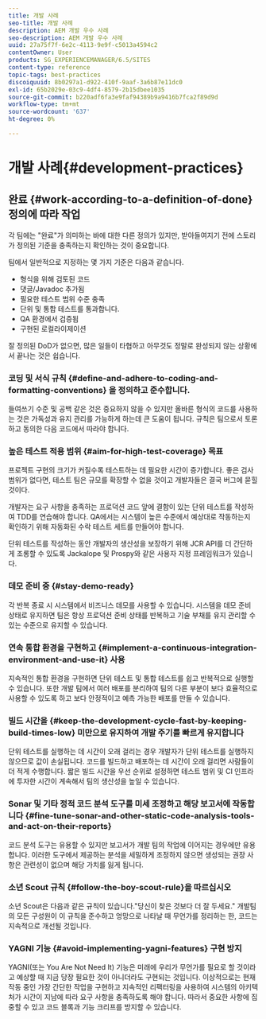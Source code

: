 ```yaml
---
title: 개발 사례
seo-title: 개발 사례
description: AEM 개발 우수 사례
seo-description: AEM 개발 우수 사례
uuid: 27a75f7f-6e2c-4113-9e9f-c5013a4594c2
contentOwner: User
products: SG_EXPERIENCEMANAGER/6.5/SITES
content-type: reference
topic-tags: best-practices
discoiquuid: 8b0297a1-d922-410f-9aaf-3a6b87e11dc0
exl-id: 65b2029e-03c9-4df4-8579-2b15dbee1035
source-git-commit: b220adf6fa3e9faf94389b9a9416b7fca2f89d9d
workflow-type: tm+mt
source-wordcount: '637'
ht-degree: 0%

---
```


# 개발 사례{#development-practices}

## 완료 {#work-according-to-a-definition-of-done} 정의에 따라 작업

각 팀에는 &quot;완료&quot;가 의미하는 바에 대한 다른 정의가 있지만, 받아들여지기 전에 스토리가 정의된 기준을 충족하는지 확인하는 것이 중요합니다.

팀에서 일반적으로 지정하는 몇 가지 기준은 다음과 같습니다.

* 형식을 위해 검토된 코드
* 댓글/Javadoc 추가됨
* 필요한 테스트 범위 수준 충족
* 단위 및 통합 테스트를 통과합니다.
* QA 환경에서 검증됨
* 구현된 로컬라이제이션

잘 정의된 DoD가 없으면, 많은 일들이 타협하고 아무것도 정말로 완성되지 않는 상황에서 끝나는 것은 쉽습니다.

### 코딩 및 서식 규칙 {#define-and-adhere-to-coding-and-formatting-conventions} 을 정의하고 준수합니다.

들여쓰기 수준 및 공백 같은 것은 중요하지 않을 수 있지만 올바른 형식의 코드를 사용하는 것은 가독성과 유지 관리를 가능하게 하는데 큰 도움이 됩니다. 규칙은 팀으로서 토론하고 동의한 다음 코드에서 따라야 합니다.

### 높은 테스트 적용 범위 {#aim-for-high-test-coverage} 목표

프로젝트 구현의 크기가 커질수록 테스트하는 데 필요한 시간이 증가합니다. 좋은 검사 범위가 없다면, 테스트 팀은 규모를 확장할 수 없을 것이고 개발자들은 결국 버그에 묻힐 것이다.

개발자는 요구 사항을 충족하는 프로덕션 코드 앞에 결함이 있는 단위 테스트를 작성하여 TDD를 연습해야 합니다. QA에서는 시스템이 높은 수준에서 예상대로 작동하는지 확인하기 위해 자동화된 수락 테스트 세트를 만들어야 합니다.

단위 테스트를 작성하는 동안 개발자의 생산성을 보장하기 위해 JCR API를 더 간단하게 조롱할 수 있도록 Jackalope 및 Prospy와 같은 사용자 지정 프레임워크가 있습니다.

### 데모 준비 중 {#stay-demo-ready}

각 반복 종료 시 시스템에서 비즈니스 데모를 사용할 수 있습니다. 시스템을 데모 준비 상태로 유지하면 팀은 항상 프로덕션 준비 상태를 반복하고 기술 부채를 유지 관리할 수 있는 수준으로 유지할 수 있습니다.

### 연속 통합 환경을 구현하고 {#implement-a-continuous-integration-environment-and-use-it} 사용

지속적인 통합 환경을 구현하면 단위 테스트 및 통합 테스트를 쉽고 반복적으로 실행할 수 있습니다. 또한 개발 팀에서 여러 배포를 분리하여 팀의 다른 부분이 보다 효율적으로 사용할 수 있도록 하고 보다 안정적이고 예측 가능한 배포를 만들 수 있습니다.

### 빌드 시간을 {#keep-the-development-cycle-fast-by-keeping-build-times-low} 미만으로 유지하여 개발 주기를 빠르게 유지합니다

단위 테스트를 실행하는 데 시간이 오래 걸리는 경우 개발자가 단위 테스트를 실행하지 않으므로 값이 손실됩니다. 코드를 빌드하고 배포하는 데 시간이 오래 걸리면 사람들이 더 적게 수행합니다. 짧은 빌드 시간을 우선 순위로 설정하면 테스트 범위 및 CI 인프라에 투자한 시간이 계속해서 팀의 생산성을 높일 수 있습니다.

### Sonar 및 기타 정적 코드 분석 도구를 미세 조정하고 해당 보고서에 작동합니다 {#fine-tune-sonar-and-other-static-code-analysis-tools-and-act-on-their-reports}

코드 분석 도구는 유용할 수 있지만 보고서가 개발 팀의 작업에 이어지는 경우에만 유용합니다. 이러한 도구에서 제공하는 분석을 세밀하게 조정하지 않으면 생성되는 권장 사항은 관련성이 없으며 해당 가치를 잃게 됩니다.

### 소년 Scout 규칙 {#follow-the-boy-scout-rule}을 따르십시오

소년 Scout은 다음과 같은 규칙이 있습니다.&quot;당신이 찾은 것보다 더 잘 두세요.&quot; 개발팀의 모든 구성원이 이 규칙을 준수하고 엉망으로 나타날 때 무언가를 정리하는 한, 코드는 지속적으로 개선될 것입니다.

### YAGNI 기능 {#avoid-implementing-yagni-features} 구현 방지

YAGNI(또는 You Are Not Need It) 기능은 미래에 우리가 무언가를 필요로 할 것이라고 예상할 때 지금 당장 필요한 것이 아니더라도 구현되는 것입니다. 이상적으로는 현재 작동 중인 가장 간단한 작업을 구현하고 지속적인 리팩터링을 사용하여 시스템의 아키텍처가 시간이 지남에 따라 요구 사항을 충족하도록 해야 합니다. 따라서 중요한 사항에 집중할 수 있고 코드 블록과 기능 크리프를 방지할 수 있습니다.
